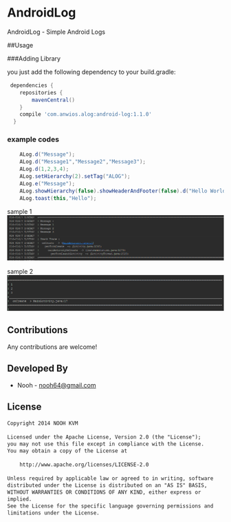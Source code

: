 # AndroidLog
AndroidLog - Simple Android Logs

##Usage

###Adding Library

you just add the following dependency to your build.gradle:

```groovy 
 dependencies {  
    repositories {
        mavenCentral()
    }
    compile 'com.anwios.alog:android-log:1.1.0'
  }
```
### example codes
```java
    ALog.d("Message");
    ALog.d("Message1","Message2","Message3");
    ALog.d(1,2,3,4);
    ALog.setHierarchy(2).setTag("ALOG");
    ALog.e("Message");
    ALog.showHierarchy(false).showHeaderAndFooter(false).d("Hello World");
    ALog.toast(this,"Hello");
 ```
 sample  1
 ![sample 1](images/sample1.png)
 
 sample 2
 ![sample 2](images/sample2.png)
## Contributions

Any contributions are welcome! 

## Developed By
* Nooh - <nooh64@gmail.com> 

## License

    Copyright 2014 NOOH KVM

    Licensed under the Apache License, Version 2.0 (the "License");
    you may not use this file except in compliance with the License.
    You may obtain a copy of the License at

        http://www.apache.org/licenses/LICENSE-2.0

    Unless required by applicable law or agreed to in writing, software
    distributed under the License is distributed on an "AS IS" BASIS,
    WITHOUT WARRANTIES OR CONDITIONS OF ANY KIND, either express or implied.
    See the License for the specific language governing permissions and
    limitations under the License.
